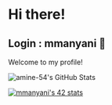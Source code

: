 # Hi there!

## Login : mmanyani 👋

Welcome to my profile!

![amine-54's GitHub Stats](https://github-readme-stats.vercel.app/api?username=amine-54&show_icons=true&hide_title=true&count_private=true&hide=prs&theme=tokyonight)

[![mmanyani's 42 stats](https://badge.mediaplus.ma/water/mmanyani)](https://github.com/oakoudad/badge42)
